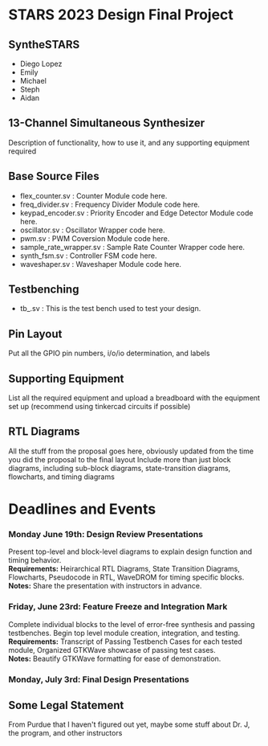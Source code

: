 # STARS 2023 Design Final Project

## SyntheSTARS
* Diego Lopez
* Emily
* Michael
* Steph
* Aidan

## 13-Channel Simultaneous Synthesizer
Description of functionality, how to use it, and any supporting equipment required

## Base Source Files
- flex_counter.sv                : Counter Module code here.
- freq_divider.sv                : Frequency Divider Module code here.
- keypad_encoder.sv              : Priority Encoder and Edge Detector Module code here.
- oscillator.sv                  : Oscillator Wrapper code here.
- pwm.sv                         : PWM Coversion Module code here.
- sample_rate_wrapper.sv         : Sample Rate Counter Wrapper code here.
- synth_fsm.sv                   : Controller FSM code here.
- waveshaper.sv                  : Waveshaper Module code here.

## Testbenching
- tb_.sv : This is the test bench used to test your design.

## Pin Layout
Put all the GPIO pin numbers, i/o/io determination, and labels

## Supporting Equipment
List all the required equipment and upload a breadboard with the equipment set up (recommend using tinkercad circuits if possible)

## RTL Diagrams
All the stuff from the proposal goes here, obviously updated from the time you did the proposal to the final layout
Include more than just block diagrams, including sub-block diagrams, state-transition diagrams, flowcharts, and timing diagrams

# Deadlines and Events
### Monday June 19th: Design Review Presentations
  
  Present top-level and block-level diagrams to explain design function and timing behavior.
<br><b>Requirements:</b> Heirarchical RTL Diagrams, State Transition Diagrams, Flowcharts, Pseudocode in RTL, WaveDROM for timing specific blocks.
<br><b>Notes:</b> Share the presentation with instructors in advance.

### Friday, June 23rd: Feature Freeze and Integration Mark

  Complete individual blocks to the level of error-free synthesis and passing testbenches. Begin top level module creation, integration, and testing.
<br><b>Requirements:</b> Transcript of Passing Testbench Cases for each tested module, Organized GTKWave showcase of passing test cases.
<br><b>Notes:</b> Beautify GTKWave formatting for ease of demonstration.

### Monday, July 3rd: Final Design Presentations

## Some Legal Statement
From Purdue that I haven't figured out yet, maybe some stuff about Dr. J, the program, and other instructors
